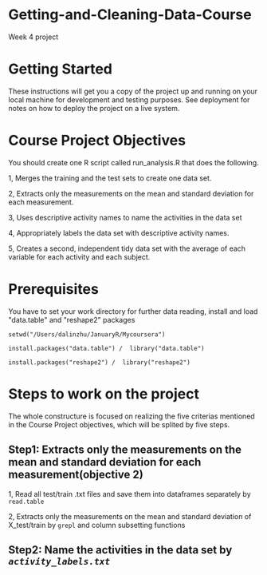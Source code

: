 # Getting-and-Cleaning-Data-Course
Week 4 project
# Getting Started
These instructions will get you a copy of the project up and running on your local machine for development and testing purposes. See deployment for notes on how to deploy the project on a live system.
# Course Project Objectives
You should create one R script called run_analysis.R that does the following.

1, Merges the training and the test sets to create one data set.

2, Extracts only the measurements on the mean and standard deviation for each measurement.

3, Uses descriptive activity names to name the activities in the data set

4, Appropriately labels the data set with descriptive activity names.

5, Creates a second, independent tidy data set with the average of each variable for each activity and each subject.

# Prerequisites
You have to set your work directory for further data reading, install and load "data.table" and "reshape2" packages
```
setwd("/Users/dalinzhu/JanuaryR/Mycoursera")

install.packages("data.table") /  library("data.table")

install.packages("reshape2") /  library("reshape2")
```

# Steps to work on the project
The whole constructure is focused on realizing the five criterias mentioned in the Course Project objectives, which will be splited by five steps.
## Step1: Extracts only the measurements on the mean and standard deviation for each measurement(objective 2)
1, Read all test/train .txt files and save them into dataframes separately by `read.table`

2, Extracts only the measurements on the mean and standard deviation of X_test/train by `grepl` and column subsetting functions
## Step2: Name the activities in the data set by  *`activity_labels.txt`*

